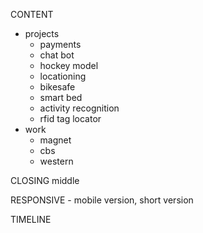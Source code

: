 CONTENT
* projects
  * payments
  * chat bot
  * hockey model
  * locationing
  * bikesafe
  * smart bed
  * activity recognition
  * rfid tag locator
* work
  * magnet
  * cbs
  * western

CLOSING middle

RESPONSIVE - mobile version, short version

TIMELINE 
